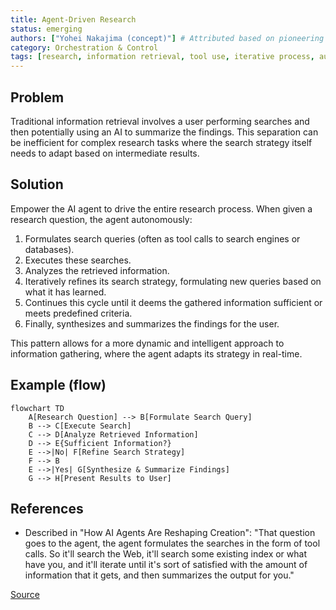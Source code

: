 ```yaml
---
title: Agent-Driven Research
status: emerging
authors: ["Yohei Nakajima (concept)"] # Attributed based on pioneering work mentioned
category: Orchestration & Control
tags: [research, information retrieval, tool use, iterative process, autonomous search]
---
```


## Problem
Traditional information retrieval involves a user performing searches and then potentially using an AI to summarize the findings. This separation can be inefficient for complex research tasks where the search strategy itself needs to adapt based on intermediate results.

## Solution
Empower the AI agent to drive the entire research process. When given a research question, the agent autonomously:
1.  Formulates search queries (often as tool calls to search engines or databases).
2.  Executes these searches.
3.  Analyzes the retrieved information.
4.  Iteratively refines its search strategy, formulating new queries based on what it has learned.
5.  Continues this cycle until it deems the gathered information sufficient or meets predefined criteria.
6.  Finally, synthesizes and summarizes the findings for the user.

This pattern allows for a more dynamic and intelligent approach to information gathering, where the agent adapts its strategy in real-time.

## Example (flow)
```mermaid
flowchart TD
    A[Research Question] --> B[Formulate Search Query]
    B --> C[Execute Search]
    C --> D[Analyze Retrieved Information]
    D --> E{Sufficient Information?}
    E -->|No| F[Refine Search Strategy]
    F --> B
    E -->|Yes| G[Synthesize & Summarize Findings]
    G --> H[Present Results to User]
```

## References
- Described in "How AI Agents Are Reshaping Creation": "That question goes to the agent, the agent formulates the searches in the form of tool calls. So it'll search the Web, it'll search some existing index or what have you, and it'll iterate until it's sort of satisfied with the amount of information that it gets, and then summarizes the output for you."

[Source](https://www.nibzard.com/ampcode)